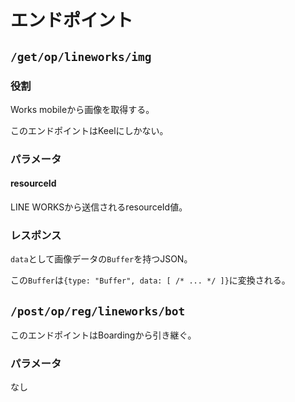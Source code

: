 # エンドポイント

## `/get/op/lineworks/img`

### 役割

Works mobileから画像を取得する。

このエンドポイントはKeelにしかない。

### パラメータ

#### resourceId

LINE WORKSから送信されるresourceId値。

### レスポンス

`data`として画像データの`Buffer`を持つJSON。

この`Buffer`は`{type: "Buffer", data: [ /* ... */ ]}`に変換される。

## `/post/op/reg/lineworks/bot`

このエンドポイントはBoardingから引き継ぐ。

### パラメータ

なし